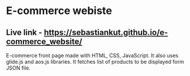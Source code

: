 # E-commerce webiste
## Live link - https://sebastiankut.github.io/e-commerce_website/

E-commerce front page made with HTML, CSS, JavaScript.
It also uses glide.js and aos.js libraries.
It fetches list of products to be displayed form JSON file.

